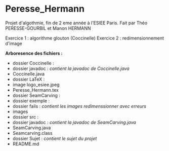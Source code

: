 # Peresse_Hermann
Projet d'algothmie, fin de 2 eme année à l'ESIEE Paris.
Fait par Théo PERESSE-GOURBIL et Manon HERMANN

Exercice 1 : algorithme glouton (Coccinelle)
Exercice 2 : redimensionnement d'image

__Arboresence des fichiers :__
 * dossier Coccinelle :
  * dossier javadoc : *contient la javadoc de Coccinelle.java*
  * Coccinelle.java
 * dossier LaTeX :
  * image logo_esiee.jpeg
  * Peresse_Hermann.tex
 * dossier SeamCarving :
  * dossier exemple :
   * dossier fails : *contient les images redimenssionner avec erreurs*
   * images
  * dossier src :
   * dossier javadoc : *contient la javadoc de SeamCarving.java*
   * SeamCarving.java
  * Seamcarving.class
 * dossier Sujet : *contient le sujet du projet*
 * README.md 
